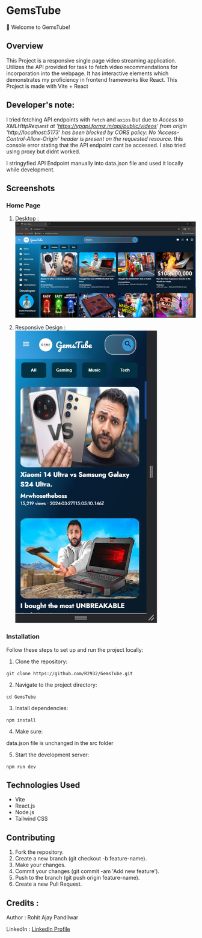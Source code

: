 # GemsTube

🚀 Welcome to GemsTube!

## Overview
This Project is a responsive single page video streaming application.
Utilizes the API provided for task to fetch video recommendations for incorporation into the
webpage. It has interactive elements which demonstrates my
proficiency in frontend frameworks like React.
This Project is made with Vite + React

## Developer's note:
I tried fetching API endpoints with `fetch` and `axios` but due to *Access to XMLHttpRequest at 'https://ypapi.formz.in/api/public/videos' from origin 'http://localhost:5173' has been blocked by CORS policy: No 'Access-Control-Allow-Origin' header is present on the requested resource.* this console error stating that the API endpoint cant be accessed. I also tried using proxy but didnt worked.

I stringyfied API Endpoint manually into data.json file and used it locally while development.

## Screenshots

### Home Page
1. Desktop : 
![Desktop](Desktop.jpg)



2. Responsive Design :
![Phone](Responsive.jpg)




### Installation

Follow these steps to set up and run the project locally:

1. Clone the repository:

`git clone https://github.com/R2932/GemsTube.git`

2. Navigate to the project directory:

`cd GemsTube`

3. Install dependencies:

`npm install`

4. Make sure:

data.json file is unchanged in the src folder

5. Start the development server:

`npm run dev`

## Technologies Used
- Vite
- React.js
- Node.js
- Tailwind CSS

## Contributing
1. Fork the repository.
2. Create a new branch (git checkout -b feature-name).
3. Make your changes.
4. Commit your changes (git commit -am 'Add new feature').
5. Push to the branch (git push origin feature-name).
6. Create a new Pull Request.

## Credits :
Author : Rohit Ajay Pandilwar

LinkedIn : [LinkedIn Profile](https://in.linkedin.com/in/rohit-pandilwar-059991234?trk=public_profile_browsemap)